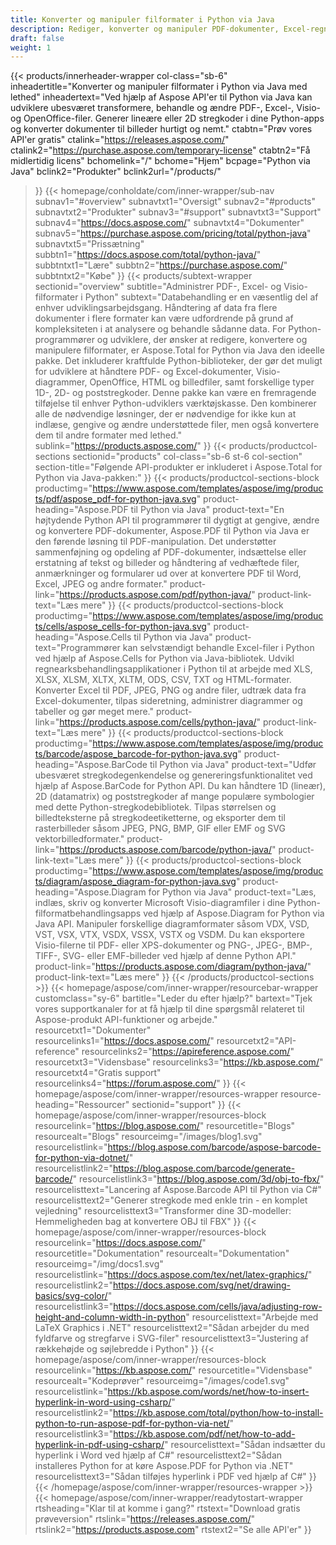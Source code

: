 ```yaml
---
title: Konverter og manipuler filformater i Python via Java
description: Rediger, konverter og manipuler PDF-dokumenter, Excel-regneark og Visio-diagrammer, eller generer 1D- og 2D-stregkoder i Python via Java med Aspose API'er.
draft: false
weight: 1
---
```

{{< products/innerheader-wrapper col-class="sb-6"
  inheadertitle="Konverter og manipuler filformater i Python via Java med lethed"
  inheadertext="Ved hjælp af Aspose API'er til Python via Java kan udviklere ubesværet transformere, behandle og ændre PDF-, Excel-, Visio- og OpenOffice-filer. Generer lineære eller 2D stregkoder i dine Python-apps og konverter dokumenter til billeder hurtigt og nemt."
  ctabtn="Prøv vores API'er gratis"
  ctalink="https://releases.aspose.com/"
  ctalink2="https://purchase.aspose.com/temporary-license"
  ctabtn2="Få midlertidig licens"
  bchomelink="/"
  bchome="Hjem"
  bcpage="Python via Java"
  bclink2="Produkter"
  bclink2url="/products/"
  >}}
  {{< homepage/conholdate/com/inner-wrapper/sub-nav 
subnav1="#overview"
subnavtxt1="Oversigt" 
subnav2="#products"
subnavtxt2="Produkter" 
subnav3="#support"
subnavtxt3="Support" 
subnav4="https://docs.aspose.com/"
subnavtxt4="Dokumenter" 
subnav5="https://purchase.aspose.com/pricing/total/python-java"
subnavtxt5="Prissætning" 
subbtn1="https://docs.aspose.com/total/python-java/"
subbtntxt1="Lære"
subbtn2="https://purchase.aspose.com/"
subbtntxt2="Købe"
>}}
   {{< products/subtext-wrapper sectionid="overview" 
   subtitle="Administrer PDF-, Excel- og Visio-filformater i Python"
   subtext="Databehandling er en væsentlig del af enhver udviklingsarbejdsgang. Håndtering af data fra flere dokumenter i flere formater kan være udfordrende på grund af kompleksiteten i at analysere og behandle sådanne data. For Python-programmører og udviklere, der ønsker at redigere, konvertere og manipulere filformater, er Aspose.Total for Python via Java den ideelle pakke. Det inkluderer kraftfulde Python-biblioteker, der gør det muligt for udviklere at håndtere PDF- og Excel-dokumenter, Visio-diagrammer, OpenOffice, HTML og billedfiler, samt forskellige typer 1D-, 2D- og poststregkoder. Denne pakke kan være en fremragende tilføjelse til enhver Python-udviklers værktøjskasse. Den kombinerer alle de nødvendige løsninger, der er nødvendige for ikke kun at indlæse, gengive og ændre understøttede filer, men også konvertere dem til andre formater med lethed."
   sublink="https://products.aspose.com/"
   >}} 
{{< products/productcol-sections
sectionid="products" 
col-class="sb-6 st-6 col-section"
section-title="Følgende API-produkter er inkluderet i Aspose.Total for Python via Java-pakken:"
>}}
{{< products/productcol-sections-block
productimg="https://www.aspose.com/templates/aspose/img/products/pdf/aspose_pdf-for-python-java.svg"
product-heading="Aspose.PDF til Python via Java"
product-text="En højtydende Python API til programmører til dygtigt at gengive, ændre og konvertere PDF-dokumenter, Aspose.PDF til Python via Java er den førende løsning til PDF-manipulation. Det understøtter sammenføjning og opdeling af PDF-dokumenter, indsættelse eller erstatning af tekst og billeder og håndtering af vedhæftede filer, anmærkninger og formularer ud over at konvertere PDF til Word, Excel, JPEG og andre formater."
product-link="https://products.aspose.com/pdf/python-java/"
product-link-text="Læs mere"
>}}
{{< products/productcol-sections-block
productimg="https://www.aspose.com/templates/aspose/img/products/cells/aspose_cells-for-python-java.svg"
product-heading="Aspose.Cells til Python via Java"
product-text="Programmører kan selvstændigt behandle Excel-filer i Python ved hjælp af Aspose.Cells for Python via Java-bibliotek. Udvikl regnearksbehandlingsapplikationer i Python til at arbejde med XLS, XLSX, XLSM, XLTX, XLTM, ODS, CSV, TXT og HTML-formater. Konverter Excel til PDF, JPEG, PNG og andre filer, udtræk data fra Excel-dokumenter, tilpas sideretning, administrer diagrammer og tabeller og gør meget mere."
product-link="https://products.aspose.com/cells/python-java/"
product-link-text="Læs mere"
>}}
{{< products/productcol-sections-block
productimg="https://www.aspose.com/templates/aspose/img/products/barcode/aspose_barcode-for-python-java.svg"
product-heading="Aspose.BarCode til Python via Java"
product-text="Udfør ubesværet stregkodegenkendelse og genereringsfunktionalitet ved hjælp af Aspose.BarCode for Python API. Du kan håndtere 1D (lineær), 2D (datamatrix) og poststregkoder af mange populære symbologier med dette Python-stregkodebibliotek. Tilpas størrelsen og billedteksterne på stregkodeetiketterne, og eksporter dem til rasterbilleder såsom JPEG, PNG, BMP, GIF eller EMF og SVG vektorbilledformater."
product-link="https://products.aspose.com/barcode/python-java/"
product-link-text="Læs mere"
>}}
{{< products/productcol-sections-block
productimg="https://www.aspose.com/templates/aspose/img/products/diagram/aspose_diagram-for-python-java.svg"
product-heading="Aspose.Diagram for Python via Java"
product-text="Læs, indlæs, skriv og konverter Microsoft Visio-diagramfiler i dine Python-filformatbehandlingsapps ved hjælp af Aspose.Diagram for Python via Java API. Manipuler forskellige diagramformater såsom VDX, VSD, VST, VSX, VTX, VSDX, VSSX, VSTX og VSDM. Du kan eksportere Visio-filerne til PDF- eller XPS-dokumenter og PNG-, JPEG-, BMP-, TIFF-, SVG- eller EMF-billeder ved hjælp af denne Python API."
product-link="https://products.aspose.com/diagram/python-java/"
product-link-text="Læs mere"
>}}
{{< /products/productcol-sections >}}
{{< homepage/aspose/com/inner-wrapper/resourcebar-wrapper
customclass="sy-6"
bartitle="Leder du efter hjælp?"
bartext="Tjek vores supportkanaler for at få hjælp til dine spørgsmål relateret til Aspose-produkt API-funktioner og arbejde."
resourcetxt1="Dokumenter"
resourcelinks1="https://docs.aspose.com/"
resourcetxt2="API-reference"
resourcelinks2="https://apireference.aspose.com/"
resourcetxt3="Vidensbase"
resourcelinks3="https://kb.aspose.com/"
resourcetxt4="Gratis support"
resourcelinks4="https://forum.aspose.com/"
>}}
{{< homepage/aspose/com/inner-wrapper/resources-wrapper
resource-heading="Ressourcer"
sectionid="support"
>}}
{{< homepage/aspose/com/inner-wrapper/resources-block
resourcelink="https://blog.aspose.com/"
resourcetitle="Blogs"
resourcealt="Blogs"
resourceimg="/images/blog1.svg"
resourcelistlink="https://blog.aspose.com/barcode/aspose-barcode-for-python-via-dotnet/"
resourcelistlink2="https://blog.aspose.com/barcode/generate-barcode/"
resourcelistlink3="https://blog.aspose.com/3d/obj-to-fbx/"
resourcelisttext="Lancering af Aspose.Barcode API til Python via C#"
resourcelisttext2="Generer stregkode med enkle trin - en komplet vejledning"
resourcelisttext3="Transformer dine 3D-modeller: Hemmeligheden bag at konvertere OBJ til FBX"
>}}
{{< homepage/aspose/com/inner-wrapper/resources-block
resourcelink="https://docs.aspose.com/"
resourcetitle="Dokumentation"
resourcealt="Dokumentation"
resourceimg="/img/docs1.svg"
resourcelistlink="https://docs.aspose.com/tex/net/latex-graphics/"
resourcelistlink2="https://docs.aspose.com/svg/net/drawing-basics/svg-color/"
resourcelistlink3="https://docs.aspose.com/cells/java/adjusting-row-height-and-column-width-in-python"
resourcelisttext="Arbejde med LaTeX Graphics i .NET"
resourcelisttext2="Sådan arbejder du med fyldfarve og stregfarve i SVG-filer"
resourcelisttext3="Justering af rækkehøjde og søjlebredde i Python"
>}}
{{< homepage/aspose/com/inner-wrapper/resources-block
resourcelink="https://kb.aspose.com/"
resourcetitle="Vidensbase"
resourcealt="Kodeprøver"
resourceimg="/images/code1.svg"
resourcelistlink="https://kb.aspose.com/words/net/how-to-insert-hyperlink-in-word-using-csharp/"
resourcelistlink2="https://kb.aspose.com/total/python/how-to-install-python-to-run-aspose-pdf-for-python-via-net/"
resourcelistlink3="https://kb.aspose.com/pdf/net/how-to-add-hyperlink-in-pdf-using-csharp/"
resourcelisttext="Sådan indsætter du hyperlink i Word ved hjælp af C#"
resourcelisttext2="Sådan installeres Python for at køre Aspose.PDF for Python via .NET"
resourcelisttext3="Sådan tilføjes hyperlink i PDF ved hjælp af C#"
>}}
{{< /homepage/aspose/com/inner-wrapper/resources-wrapper >}}
{{< homepage/aspose/com/inner-wrapper/readytostart-wrapper
rtsheading="Klar til at komme i gang?"
rtstext="Download gratis prøveversion"
rtslink="https://releases.aspose.com/"
rtslink2="https://products.aspose.com"
rtstext2="Se alle API'er"
>}}
